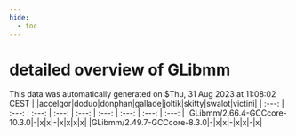 ```yaml
---
hide:
  - toc
---
```


detailed overview of GLibmm
===========================


This data was automatically generated on $Thu, 31 Aug 2023 at 11:08:02 CEST
| |accelgor|doduo|donphan|gallade|joltik|skitty|swalot|victini|
| :---: | :---: | :---: | :---: | :---: | :---: | :---: | :---: | :---: |
|GLibmm/2.66.4-GCCcore-10.3.0|-|x|x|-|x|x|x|x|
|GLibmm/2.49.7-GCCcore-8.3.0|-|x|x|-|x|x|-|x|
